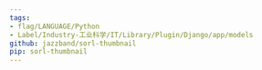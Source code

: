 ```yaml
---
tags:
- flag/LANGUAGE/Python
- Label/Industry-工业科学/IT/Library/Plugin/Django/app/models
github: jazzband/sorl-thumbnail
pip: sorl-thumbnail
---
```

